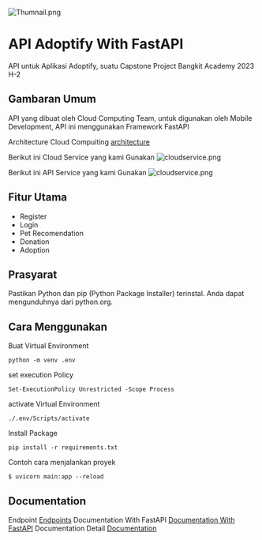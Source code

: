 ![Thumnail.png](https://storage.googleapis.com/adoptify-bucket/Database/architecture/Thumbnail%20Design.png)
# API Adoptify With FastAPI

API untuk Aplikasi Adoptify, suatu Capstone Project Bangkit Academy 2023 H-2


## Gambaran Umum

API yang dibuat oleh Cloud Computing Team, untuk digunakan oleh Mobile Development, API ini menggunakan Framework FastAPI

Architecture Cloud Compuiting
[architecture](https://drive.google.com/file/d/1b_XiRIWSIjXgKea8Or-JIZVsmuqGGs6t/view?usp=drive_link)

Berikut ini Cloud Service yang kami Gunakan
![cloudservice.png](https://storage.googleapis.com/adoptify-bucket/Database/architecture/CloudService.png)

Berikut ini API Service yang kami Gunakan
![cloudservice.png](https://storage.googleapis.com/adoptify-bucket/Database/architecture/APIService.png)

## Fitur Utama

- Register
- Login
- Pet Recomendation
- Donation
- Adoption

## Prasyarat

Pastikan Python dan pip (Python Package Installer) terinstal. Anda dapat mengunduhnya dari python.org.

## Cara Menggunakan

Buat Virtual Environment
```
python -m venv .env
```
set execution Policy
```
Set-ExecutionPolicy Unrestricted -Scope Process
```
activate Virtual Environment
```
./.env/Scripts/activate
```
Install Package
```
pip install -r requirements.txt
```
Contoh cara menjalankan proyek
```
$ uvicorn main:app --reload
```
## Documentation
Endpoint
[Endpoints](https://adoptify-api-udr4vne6za-et.a.run.app/)
Documentation With FastAPI
[Documentation With FastAPI](https://adoptify-api-udr4vne6za-et.a.run.app/docs)
Documentation Detail
[Documentation](https://attractive-blackbird-566.notion.site/Adoptify-f5aab60e3bc541e78580cc8edee41d2b?pvs=4)
